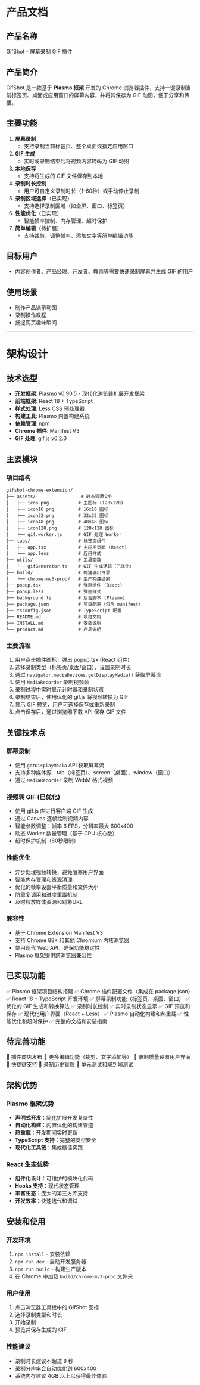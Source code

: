 # 产品文档

## 产品名称

GifShot - 屏幕录制 GIF 插件

## 产品简介

GifShot 是一款基于 **Plasmo 框架** 开发的 Chrome 浏览器插件，支持一键录制当前标签页、桌面或应用窗口的屏幕内容，并将其保存为 GIF 动图，便于分享和传播。

## 主要功能

1. **屏幕录制**
   - 支持录制当前标签页、整个桌面或指定应用窗口
2. **GIF 生成**
   - 实时或录制结束后将视频内容转码为 GIF 动图
3. **本地保存**
   - 支持将生成的 GIF 文件保存到本地
4. **录制时长控制**
   - 用户可自定义录制时长（1-60秒）或手动停止录制
5. **录制区域选择**（已实现）
   - 支持选择录制区域（如全屏、窗口、标签页）
6. **性能优化**（已实现）
   - 智能帧率控制、内存管理、超时保护
7. **简单编辑**（待扩展）
   - 支持裁剪、调整帧率、添加文字等简单编辑功能

## 目标用户

- 内容创作者、产品经理、开发者、教师等需要快速录制屏幕并生成 GIF 的用户

## 使用场景

- 制作产品演示动图
- 录制操作教程
- 捕捉网页趣味瞬间

---

# 架构设计

## 技术选型

- **开发框架**: [Plasmo](https://www.plasmo.com/) v0.90.5 - 现代化浏览器扩展开发框架
- **前端框架**: React 18 + TypeScript
- **样式处理**: Less CSS 预处理器
- **构建工具**: Plasmo 内置构建系统
- **依赖管理**: npm
- **Chrome 插件**: Manifest V3
- **GIF 处理**: gif.js v0.2.0

## 主要模块

### 项目结构
```
gifshot-chrome-extension/
├── assets/                 # 静态资源文件
│   ├── icon.png           # 主图标 (128x128)
│   ├── icon16.png         # 16x16 图标
│   ├── icon32.png         # 32x32 图标
│   ├── icon48.png         # 48x48 图标
│   ├── icon128.png        # 128x128 图标
│   └── gif.worker.js      # GIF 处理 Worker
├── tabs/                  # 标签页组件
│   ├── app.tsx            # 主应用页面 (React)
│   └── app.less           # 应用样式
├── utils/                 # 工具函数
│   └── gifGenerator.ts    # GIF 生成逻辑（已优化）
├── build/                 # 构建输出目录
│   └── chrome-mv3-prod/   # 生产构建结果
├── popup.tsx              # 弹窗组件 (React)
├── popup.less             # 弹窗样式
├── background.ts          # 后台脚本 (Plasmo)
├── package.json           # 项目配置（包含 manifest）
├── tsconfig.json          # TypeScript 配置
├── README.md              # 项目文档
├── INSTALL.md             # 安装说明
└── product.md             # 产品说明
```

### 主要流程

1. 用户点击插件图标，弹出 popup.tsx (React 组件)
2. 选择录制类型（标签页/桌面/窗口），设置录制时长
3. 通过 `navigator.mediaDevices.getDisplayMedia()` 获取屏幕流
4. 使用 `MediaRecorder` 录制视频帧
5. 录制过程中实时显示计时器和录制状态
6. 录制结束后，使用优化的 gif.js 将视频转换为 GIF
7. 显示 GIF 预览，用户可选择保存或重新录制
8. 点击保存后，通过浏览器下载 API 保存 GIF 文件

## 关键技术点

### 屏幕录制
- 使用 `getDisplayMedia` API 获取屏幕流
- 支持多种媒体源：tab（标签页）、screen（桌面）、window（窗口）
- 通过 `MediaRecorder` 录制 WebM 格式视频

### 视频转 GIF (已优化)
- 使用 gif.js 库进行客户端 GIF 生成
- 通过 Canvas 逐帧绘制视频内容
- 智能参数调整：帧率 6 FPS，分辨率最大 600x400
- 动态 Worker 数量管理（基于 CPU 核心数）
- 超时保护机制（60秒限制）

### 性能优化
- 异步处理视频转换，避免阻塞用户界面
- 智能内存管理和资源清理
- 优化的帧率设置平衡质量和文件大小
- 防重复调用和进度重置机制
- 及时释放媒体资源和对象URL

### 兼容性
- 基于 Chrome Extension Manifest V3
- 支持 Chrome 88+ 和其他 Chromium 内核浏览器
- 使用现代 Web API，确保功能稳定性
- Plasmo 框架提供跨浏览器兼容性

## 已实现功能

✅ Plasmo 框架项目结构搭建
✅ Chrome 插件配置文件（集成在 package.json）
✅ React 18 + TypeScript 开发环境
✅ 屏幕录制功能（标签页、桌面、窗口）
✅ 优化的 GIF 生成和转换算法
✅ 录制时长控制
✅ 实时录制状态显示
✅ GIF 预览和保存
✅ 现代化用户界面（React + Less）
✅ Plasmo 自动化构建和热重载
✅ 性能优化和超时保护
✅ 完整的文档和安装指南

## 待完善功能

🔄 插件商店发布
🔄 更多编辑功能（裁剪、文字添加等）
🔄 录制质量设置用户界面
🔄 快捷键支持
🔄 录制历史管理
🔄 单元测试和端到端测试

## 架构优势

### Plasmo 框架优势
- **声明式开发**：简化扩展开发复杂性
- **自动化构建**：内置优化的构建管道
- **热重载**：开发期间实时更新
- **TypeScript 支持**：完整的类型安全
- **现代化工具链**：集成最佳实践

### React 生态优势
- **组件化设计**：可维护的模块化代码
- **Hooks 支持**：现代状态管理
- **丰富生态**：庞大的第三方库支持
- **开发效率**：快速迭代和调试

## 安装和使用

### 开发环境
1. `npm install` - 安装依赖
2. `npm run dev` - 启动开发服务器
3. `npm run build` - 构建生产版本
4. 在 Chrome 中加载 `build/chrome-mv3-prod` 文件夹

### 用户使用
1. 点击浏览器工具栏中的 GifShot 图标
2. 选择录制类型和时长
3. 开始录制
4. 预览并保存生成的 GIF

### 性能建议
- 录制时长建议不超过 8 秒
- 录制分辨率会自动优化到 600x400
- 系统内存建议 4GB 以上以获得最佳体验

